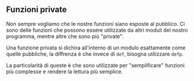 ## Funzioni private

Non sempre vogliamo che le nostre funzioni siano esposte al pubblico. Ci sono delle funzioni che possono 
essere utilizzate da altri moduli del nostro programma, mentre altre che sono più "private". 

Una funzione privata si dichira all'interno di un modulo esattamente come quelle pubbliche, la diffrenza
è che invece di `def`, bisogna utilizzare `defp`.

La particolarità di queste è che sono utilizzate per "semplificare" funzioni più complesse
e rendere la lettura più semplice.
